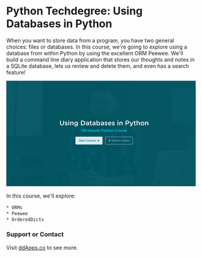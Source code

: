 # Python Techdegree: Using Databases in Python
When you want to store data from a program, you have two general choices: files or databases. In this course, we're going to explore using a database from within Python by using the excellent ORM Peewee. We'll build a command line diary application that stores our thoughts and notes in a SQLite database, lets us review and delete them, and even has a search feature!  

![](banner.png?raw=true)

In this course, we'll explore:

    * ORMs
    * Peewee
    * OrderedDicts

### Support or Contact
Visit [ddApps.co](http://ddapps.co) to see more.
